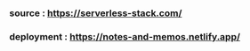 ### source : https://serverless-stack.com/


### deployment : https://notes-and-memos.netlify.app/

